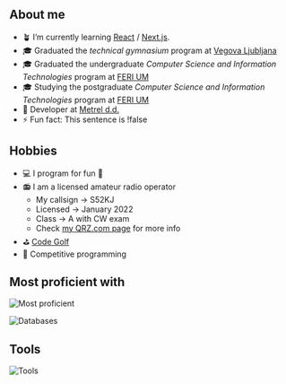 ## About me
- :potted_plant: I’m currently learning [React](https://reactjs.org/) / [Next.js](https://nextjs.org/).
- :mortar_board: Graduated the *technical gymnasium* program at [Vegova Ljubljana](https://www.vegova.si/)
- :mortar_board: Graduated the undergraduate *Computer Science and Information Technologies* program at [FERI UM](https://feri.um.si)
- :mortar_board: Studying the postgraduate *Computer Science and Information Technologies* program at [FERI UM](https://feri.um.si)
- :briefcase: Developer at [Metrel d.d.](https://www.metrel.si/)
- :zap: Fun fact: This sentence is !false

## Hobbies
- :computer: I program for fun :smiling_face_with_tear:
- :radio: I am a licensed amateur radio operator
  - My callsign &rarr; S52KJ
  - Licensed &rarr; January 2022
  - Class &rarr; A with CW exam
  - Check [my QRZ.com page](https://www.qrz.com/db/s52kj) for more info
- :golf: [Code Golf](https://code.golf/golfers/jakobkordez)
- :rabbit2: Competitive programming

## Most proficient with

![Most proficient](https://skillicons.dev/icons?i=next,flutter,nest,python,svelte,tailwind,dotnet,cpp)

![Databases](https://skillicons.dev/icons?i=mysql,postgresql,mongo)

## Tools

![Tools](https://skillicons.dev/icons?i=git,docker,vscode,markdown,latex,figma)

